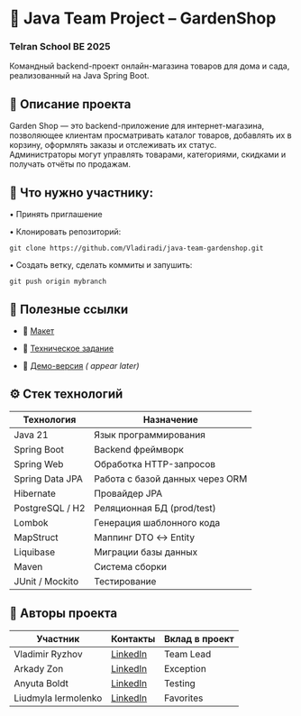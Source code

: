 
# 🌿 Java Team Project – GardenShop
### Telran School BE 2025
 Командный backend-проект онлайн-магазина товаров для дома и сада, реализованный на Java Spring Boot.

 




## 📌 Описание проекта

Garden Shop — это backend-приложение для интернет-магазина, позволяющее клиентам просматривать каталог товаров,
добавлять их в корзину, оформлять заказы и отслеживать их статус.  
Администраторы могут управлять товарами, категориями, скидками и получать отчёты по продажам.



## 📌 Что нужно участнику:
•	Принять приглашение

•	Клонировать репозиторий:
```
git clone https://github.com/Vladiradi/java-team-gardenshop.git
```


• Создать ветку, сделать коммиты и запушить:
```
git push origin mybranch
```



## 📌 Полезные ссылки

- 📘 [Макет](https://www.figma.com/design/SDNWLzCWkh9ZXdCpWEaByv/project-frontend?node-id=0-1&p=f) 
 

- 📄 [Техническое задание](https://docs.google.com/document/d/1Xn41eFhdYAJVYzRucsNwpbLJ5lNxdvpfx__SZf5DwXA/edit?tab=t.0)


-  🚀 [Демо-версия](https://) *( appear later)*




## ⚙️ Стек технологий

| Технология      | Назначение                      |
|-----------------|---------------------------------|
| Java 21         | Язык программирования           |
| Spring Boot     | Backend фреймворк               |
| Spring Web      | Обработка HTTP-запросов         |
| Spring Data JPA | Работа с базой данных через ORM |
| Hibernate       | Провайдер JPA                   |
| PostgreSQL / H2 | Реляционная БД (prod/test)      |
| Lombok          | Генерация шаблонного кода       |
| MapStruct       | Маппинг DTO ↔ Entity            |
| Liquibase       | Миграции базы данных            |
| Maven           | Система сборки                  |
| JUnit / Mockito | Тестирование                    |



## 📌 Авторы проекта

| Участник            | Контакты                           | Вклад в проект |
|---------------------|------------------------------------|----------------|
| Vladimir Ryzhov     | [LinkedIn](https://linkedin.com/in/) | Team Lead      |
| Arkady Zon          | [LinkedIn](https://linkedin.com/in/) | Exception      |
| Anyuta Boldt        | [LinkedIn](https://linkedin.com/in/) | Testing        |
| Liudmyla Iermolenko | [LinkedIn](https://linkedin.com/in/) | Favorites      |


